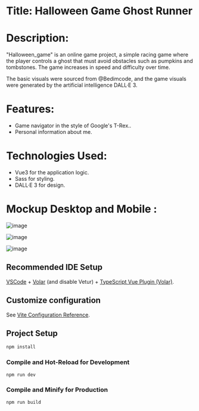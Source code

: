 # Title: Halloween Game Ghost Runner

# Description:

"Halloween_game" is an online game project, a simple racing game where the player controls a ghost that must avoid obstacles such as pumpkins and tombstones. The game increases in speed and difficulty over time.

The basic visuals were sourced from @Bedimcode, and the game visuals were generated by the artificial intelligence DALL·E 3.

# Features:
- Game navigator in the style of Google's T-Rex..
- Personal information about me.

# Technologies Used:
- Vue3 for the application logic.
- Sass for styling.
- DALL·E 3 for design.

# Mockup Desktop and Mobile : 

![image](https://github.com/KingYano/halloween_game/assets/79844764/0a3e3212-03f5-46a9-900c-c5254f82b82c)

![image](https://github.com/KingYano/halloween_game/assets/79844764/08396de2-dc4c-4d34-92e3-bf63f3533e95)

![image](https://github.com/KingYano/halloween_game/assets/79844764/4089f738-1016-4adc-bbef-7c54e15e2cda)


## Recommended IDE Setup

[VSCode](https://code.visualstudio.com/) + [Volar](https://marketplace.visualstudio.com/items?itemName=Vue.volar) (and disable Vetur) + [TypeScript Vue Plugin (Volar)](https://marketplace.visualstudio.com/items?itemName=Vue.vscode-typescript-vue-plugin).

## Customize configuration

See [Vite Configuration Reference](https://vitejs.dev/config/).

## Project Setup

```sh
npm install
```

### Compile and Hot-Reload for Development

```sh
npm run dev
```

### Compile and Minify for Production

```sh
npm run build
```

